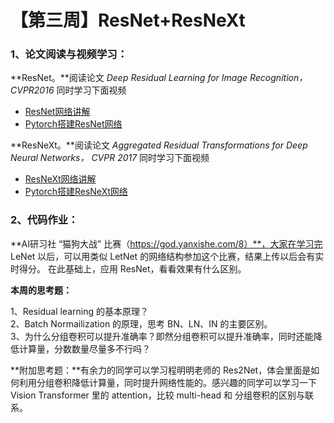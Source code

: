# 【第三周】ResNet+ResNeXt

### 1、**论文阅读与视频学习：**

**ResNet。**阅读论文 _Deep Residual Learning for Image Recognition，CVPR2016_     同时学习下面视频

* [ResNet网络讲解](https://www.bilibili.com/video/BV1T7411T7wa)
* [Pytorch搭建ResNet网络](https://www.bilibili.com/video/BV14E411H7Uw)&#x20;

**ResNeXt。**阅读论文 _Aggregated Residual Transformations for Deep Neural Networks， CVPR 2017_   同时学习下面视频

* [ResNeXt网络讲解](https://www.bilibili.com/video/BV1Ap4y1p71v/)
* [Pytorch搭建ResNeXt网络](https://www.bilibili.com/video/BV1rX4y1N7tE)

### **2、代码作业：**

**AI研习社 “猫狗大战” 比赛（https://god.yanxishe.com/8）**，大家在学习完 LeNet 以后，可以用类似 LetNet 的网络结构参加这个比赛，结果上传以后会有实时得分。 在此基础上，应用 ResNet，看看效果有什么区别。

**本周的思考题：**

1、Residual learning 的基本原理？\
2、Batch Normailization 的原理，思考 BN、LN、IN 的主要区别。\
3、为什么分组卷积可以提升准确率？即然分组卷积可以提升准确率，同时还能降低计算量，分数数量尽量多不行吗？

**附加思考题：**有余力的同学可以学习程明明老师的 Res2Net，体会里面是如何利用分组卷积降低计算量，同时提升网络性能的。感兴趣的同学可以学习一下 Vision Transformer 里的 attention，比较 multi-head 和 分组卷积的区别与联系。
